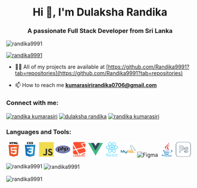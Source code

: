 <h1 align="center">Hi 👋, I'm Dulaksha Randika</h1>
<h3 align="center">A passionate Full Stack Developer from Sri Lanka</h3>

<p align="left"> <img src="https://komarev.com/ghpvc/?username=randika9991&label=Profile%20views&color=0e75b6&style=flat" alt="randika9991" /> </p>

<p align="left"> <a href="https://github.com/ryo-ma/github-profile-trophy"><img src="https://github-profile-trophy.vercel.app/?username=randika9991" alt="randika9991" /></a> </p>

- 👨‍💻 All of my projects are available at [https://github.com/Randika9991?tab=repositories](https://github.com/Randika9991?tab=repositories)

- 📫 How to reach me **kumarasirirandika0706@gmail.com**

<h3 align="left">Connect with me:</h3>
<p align="left">
<a href="https://linkedin.com/in/randika kumarasiri" target="blank"><img align="center" src="https://raw.githubusercontent.com/rahuldkjain/github-profile-readme-generator/master/src/images/icons/Social/linked-in-alt.svg" alt="randika kumarasiri" height="30" width="40" /></a>
<a href="https://fb.com/dulaksha randika" target="blank"><img align="center" src="https://raw.githubusercontent.com/rahuldkjain/github-profile-readme-generator/master/src/images/icons/Social/facebook.svg" alt="dulaksha randika" height="30" width="40" /></a>
<a href="https://www.hackerrank.com/randika kumarasiri" target="blank"><img align="center" src="https://raw.githubusercontent.com/rahuldkjain/github-profile-readme-generator/master/src/images/icons/Social/hackerrank.svg" alt="randika kumarasiri" height="30" width="40" /></a>
</p>

<h3 align="left">Languages and Tools:</h3>
<p align="left">
  <img src="https://raw.githubusercontent.com/devicons/devicon/master/icons/html5/html5-original-wordmark.svg" alt="HTML5" width="40" height="40"/>
  <img src="https://raw.githubusercontent.com/devicons/devicon/master/icons/css3/css3-original-wordmark.svg" alt="CSS3" width="40" height="40"/>
  <img src="https://raw.githubusercontent.com/devicons/devicon/master/icons/javascript/javascript-original.svg" alt="JavaScript" width="40" height="40"/>
  <img src="https://raw.githubusercontent.com/devicons/devicon/master/icons/php/php-original.svg" alt="PHP" width="40" height="40"/>
  <img src="https://raw.githubusercontent.com/devicons/devicon/master/icons/laravel/laravel-plain-wordmark.svg" alt="Laravel" width="40" height="40"/>
  <img src="https://raw.githubusercontent.com/devicons/devicon/master/icons/vuejs/vuejs-original.svg" alt="Vue.js" width="40" height="40"/>
  <img src="https://raw.githubusercontent.com/devicons/devicon/master/icons/react/react-original-wordmark.svg" alt="React" width="40" height="40"/>
  <img src="https://raw.githubusercontent.com/devicons/devicon/master/icons/mysql/mysql-original-wordmark.svg" alt="MySQL" width="40" height="40"/>
  <img src="https://www.vectorlogo.zone/logos/figma/figma-icon.svg" alt="Figma" width="40" height="40"/>
  <img src="https://raw.githubusercontent.com/devicons/devicon/master/icons/java/java-original.svg" alt="Java" width="40" height="40"/>
  <img src="https://raw.githubusercontent.com/devicons/devicon/master/icons/photoshop/photoshop-line.svg" alt="Photoshop" width="40" height="40"/>
</p>

<p><img align="left" src="https://github-readme-stats.vercel.app/api/top-langs?username=randika9991&show_icons=true&locale=en&layout=compact" alt="randika9991" /></p>

<p>&nbsp;<img align="center" src="https://github-readme-stats.vercel.app/api?username=randika9991&show_icons=true&locale=en" alt="randika9991" /></p>

<p><img align="center" src="https://github-readme-streak-stats.herokuapp.com/?user=randika9991&" alt="randika9991" /></p>
